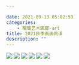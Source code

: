 ```yaml
---

date: 2021-09-13 05:02:59
categories:
    - 暖暖艺术画廊-art
title: 2021秋季画画网课
description: ""
---
```


![](image_0.jpg) ![](image_1.jpg) ![](image_2.jpg) ![](image_3.jpg) ![](image_4.jpg) ![](image_5.jpg)